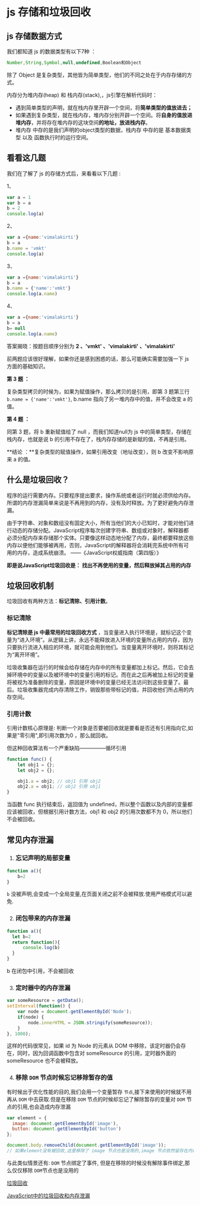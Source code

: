 # js 存储和垃圾回收

##  js 存储数据方式

我们都知道 js 的数据类型有以下7种 ：

```js 
Number,String,Symbol,null,undefined,Boolean和Object
```

除了 Object 是复杂类型，其他皆为简单类型，他们的不同之处在于内存存储的方式。

内存分为堆内存(heap) 和 栈内存(stack),，js引擎在解析代码时：

- 遇到简单类型的声明，就在栈内存里开辟一个空间，将**简单类型的值放进去；**
- 如果遇到复杂类型，就在栈内存，堆内存分别开辟一个空间。将**自身的值放进堆内存**，并将存在堆内存的这块空间**的地址，放进栈内存**。
- 堆内存 中存的是我们声明的object类型的数据，栈内存 中存的是 基本数据类型 以及 函数执行时的运行空间。

## 看看这几题

我们在了解了 js 的存储方式后，来看看以下几题 :

1、

```js
var a = 1
var b = a
b = 2
console.log(a)
```

2、

```js
var a ={name:'vimalakirti'}
b = a
b.name = 'vmkt'
console.log(a)
```

3、

```js
var a ={name:'vimalakirti'}
b = a
b.name = {'name':'vmkt'}
console.log(a.name)
```

4、

```js
var a ={name:'vimalakirti'}
b = a
b= null
console.log(a.name)
```

答案揭晓：按题目顺序分别为  **2 、'vmkt' 、'vimalakirti' 、'vimalakirti'**

前两题应该很好理解，如果你还是感到困惑的话，那么可能确实需要加强一下 js 方面的基础知识。

**第 3 题 ：**

复杂类型拷贝的时候为，如果为赋值操作，那么拷贝的是引用，即第 3 题第三行 `b.name = {'name':'vmkt'}`, b.name 指向了另一堆内存中的值，并不会改变 a 的值。

**第 4 题 ：**

同第 3  题，将 b 重新赋值给了 null ，而我们知道null为 js 中的简单类型，存储在栈内存，也就是说 b 的引用不存在了，栈内存存储的是新赋的值，不再是引用。



**结论 ：**复杂类型的赋值操作，如果引用改变（地址改变），则 b 改变不影响原来 a 的值。

## 什么是垃圾回收？

程序的运行需要内存。只要程序提出要求，操作系统或者运行时就必须供给内存。所谓的内存泄漏简单来说是不再用到的内存，没有及时释放。为了更好避免内存泄漏。

由于字符串、对象和数组没有固定大小，所有当他们的大小已知时，才能对他们进行动态的存储分配。JavaScript程序每次创建字符串、数组或对象时，解释器都必须分配内存来存储那个实体。只要像这样动态地分配了内存，最终都要释放这些内存以便他们能够被再用，否则，JavaScript的解释器将会消耗完系统中所有可用的内存，造成系统崩溃。    ——《JavaScript权威指南（第四版）》

**即是说JavaScript垃圾回收是： 找出不再使用的变量，然后释放掉其占用的内存**

## 垃圾回收机制

垃圾回收有两种方法：**标记清除、引用计数**。

### 标记清除



**标记清除是 js 中最常用的垃圾回收方式** ，当变量进入执行环境是，就标记这个变量为“进入环境”。从逻辑上讲，永远不能释放进入环境的变量所占用的内存，因为只要执行流进入相应的环境，就可能会用到他们。当变量离开环境时，则将其标记为“离开环境”。

垃圾收集器在运行的时候会给存储在内存中的所有变量都加上标记。然后，它会去掉环境中的变量以及被环境中的变量引用的标记。而在此之后再被加上标记的变量将被视为准备删除的变量，原因是环境中的变量已经无法访问到这些变量了。最后。垃圾收集器完成内存清除工作，销毁那些带标记的值，并回收他们所占用的内存空间。

### 引用计数

引用计数核心原理是: 判断一个对象是否要被回收就是要看是否还有引用指向它,如果是"零引用",即引用次数为0 ，那么就回收。

但这种回收算法有一个严重缺陷—————循环引用

```js
function func() {
    let obj1 = {};
    let obj2 = {};

    obj1.a = obj2; // obj1 引用 obj2
    obj2.a = obj1; // obj2 引用 obj1
}

```

当函数 func 执行结束后，返回值为 undefined，所以整个函数以及内部的变量都应该被回收，但根据引用计数方法，obj1 和 obj2 的引用次数都不为 0，所以他们不会被回收。

## 常见内存泄漏

1. ### **忘记声明的局部变量**

```js
function a(){
    b=2
}

```

`b` 没被声明,会变成一个全局变量,在页面关闭之前不会被释放.使用严格模式可以避免.

2. ### **闭包带来的内存泄漏**

```js
function a(){
  let b=2
  return function(){
      console.log(b)
  }
}
```

b 在闭包中引用，不会被回收

3. ###  **定时器中的内存泄漏**

```js
var someResource = getData();
setInterval(function() {
    var node = document.getElementById('Node');
    if(node) {
        node.innerHTML = JSON.stringify(someResource));
    }
}, 1000);

```

这样的代码很常见，如果 id 为 Node 的元素从 DOM 中移除，该定时器仍会存在，同时，因为回调函数中包含对 someResource 的引用，定时器外面的 someResource 也不会被释放。

4. ### **移除 `DOM` 节点时候忘记移除暂存的值**

有时候出于优化性能的目的,我们会用一个变量暂存 `节点`,接下来使用的时候就不用再从 `DOM` 中去获取.但是在移除 `DOM` 节点的时候却忘记了解除暂存的变量对 `DOM` 节点的引用,也会造成内存泄漏

```js
var element = {
  image: document.getElementById('image'),
  button: document.getElementById('button')
};

document.body.removeChild(document.getElementById('image'));
// 如果element没有被回收,这里移除了 image 节点也是没用的,image 节点依然留存在内存中.

```

与此类似情景还有: `DOM` 节点绑定了事件, 但是在移除的时候没有解除事件绑定,那么仅仅移除 `DOM`节点也是没用的



[垃圾回收](https://juejin.im/post/5cb33660e51d456e811d2687)

[JavaScript中的垃圾回收和内存泄漏](https://juejin.im/post/5b4d421e5188251b200176a6)
